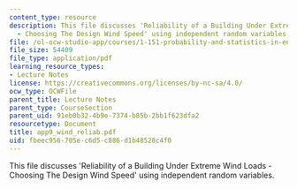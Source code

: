 ```yaml
---
content_type: resource
description: This file discusses 'Reliability of a Building Under Extreme Wind Loads
  - Choosing The Design Wind Speed' using independent random variables.
file: /ol-ocw-studio-app/courses/1-151-probability-and-statistics-in-engineering-spring-2005/fbeec956705ec6d5c886d1b48528c4f0_app9_wind_reliab.pdf
file_size: 54409
file_type: application/pdf
learning_resource_types:
- Lecture Notes
license: https://creativecommons.org/licenses/by-nc-sa/4.0/
ocw_type: OCWFile
parent_title: Lecture Notes
parent_type: CourseSection
parent_uid: 91eb0b32-4b9e-7374-b85b-2bb1f623dfa2
resourcetype: Document
title: app9_wind_reliab.pdf
uid: fbeec956-705e-c6d5-c886-d1b48528c4f0
---
```

This file discusses 'Reliability of a Building Under Extreme Wind Loads - Choosing The Design Wind Speed' using independent random variables.